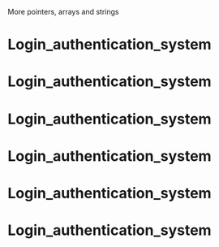 More pointers, arrays and strings
# Login_authentication_system
# Login_authentication_system
# Login_authentication_system
# Login_authentication_system
# Login_authentication_system
# Login_authentication_system
